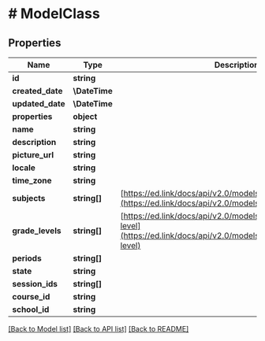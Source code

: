 # # ModelClass

## Properties

Name | Type | Description | Notes
------------ | ------------- | ------------- | -------------
**id** | **string** |  |
**created_date** | **\DateTime** |  |
**updated_date** | **\DateTime** |  |
**properties** | **object** |  |
**name** | **string** |  |
**description** | **string** |  |
**picture_url** | **string** |  |
**locale** | **string** |  |
**time_zone** | **string** |  |
**subjects** | **string[]** | [https://ed.link/docs/api/v2.0/models/external/enums/subject](https://ed.link/docs/api/v2.0/models/external/enums/subject) |
**grade_levels** | **string[]** | [https://ed.link/docs/api/v2.0/models/external/enums/grade-level](https://ed.link/docs/api/v2.0/models/external/enums/grade-level) |
**periods** | **string[]** |  |
**state** | **string** |  |
**session_ids** | **string[]** |  |
**course_id** | **string** |  |
**school_id** | **string** |  |

[[Back to Model list]](../../README.md#models) [[Back to API list]](../../README.md#endpoints) [[Back to README]](../../README.md)
